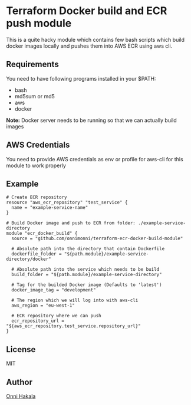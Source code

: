 # Terraform Docker build and ECR push module

This is a quite hacky module which contains few bash scripts which build docker images locally and pushes them into AWS ECR using aws cli.

## Requirements
You need to have following programs installed in your $PATH:

* bash
* md5sum or md5
* aws
* docker

**Note:** Docker server needs to be running so that we can actually build images

## AWS Credentials
You need to provide AWS credentials as env or profile for aws-cli for this module to work properly

## Example
```hcl
# Create ECR repository
resource "aws_ecr_repository" "test_service" {
  name = "example-service-name"
}

# Build Docker image and push to ECR from folder: ./example-service-directory
module "ecr_docker_build" {
  source = "github.com/onnimonni/terraform-ecr-docker-build-module"

  # Absolute path into the directory that contain Dockerfile
  dockerfile_folder = "${path.module}/example-service-directory/docker"

  # Absolute path into the service which needs to be build
  build_folder = "${path.module}/example-service-directory"

  # Tag for the builded Docker image (Defaults to 'latest')
  docker_image_tag = "development"

  # The region which we will log into with aws-cli
  aws_region = "eu-west-1"

  # ECR repository where we can push
  ecr_repository_url = "${aws_ecr_repository.test_service.repository_url}"
}
```

## License
MIT

## Author
[Onni Hakala](https://github.com/onnimonni)
